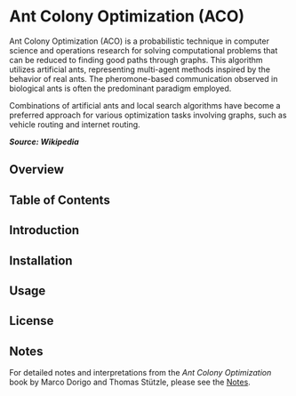 # Ant Colony Optimization (ACO)

Ant Colony Optimization (ACO) is a probabilistic technique in computer science and operations research for solving
computational problems that can be reduced to finding good paths through graphs. This algorithm utilizes artificial
ants, representing multi-agent methods inspired by the behavior of real ants. The pheromone-based communication observed
in biological ants is often the predominant paradigm employed.

Combinations of artificial ants and local search algorithms have become a preferred approach for various optimization
tasks involving graphs, such as vehicle routing and internet routing.

__*Source: Wikipedia*__

## Overview

## Table of Contents

## Introduction

## Installation

## Usage

## License

## Notes

For detailed notes and interpretations from the *Ant Colony
Optimization* book by Marco Dorigo and Thomas Stützle, please see the [Notes](NOTES.md).